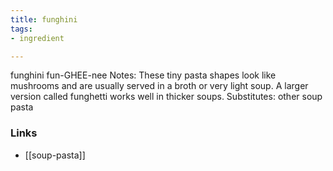 ```yaml
---
title: funghini
tags:
- ingredient

---
```

funghini fun-GHEE-nee Notes: These tiny pasta shapes look like mushrooms and are usually served in a broth or very light soup. A larger version called funghetti works well in thicker soups. Substitutes: other soup pasta

### Links

* [[soup-pasta]]
